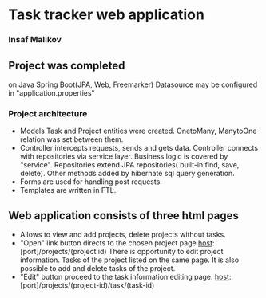 # Task tracker web application
### Insaf Malikov

## Project was completed 
on Java Spring Boot(JPA, Web, Freemarker)
Datasource may be configured in "application.properties"

### Project architecture
+ Models
Task and Project entities were created. OnetoMany, ManytoOne relation was set 
between them.
+ Controller intercepts requests, sends and gets data.
Controller connects with repositories via service layer. Business logic is covered by "service".
Repositories extend JPA repositories( built-in:find, save, delete). Other methods added by hibernate
sql query generation.
+ Forms are used for handling post requests.
+ Templates are written in FTL. 


## Web application consists of three html pages
+ [host]:[port]/projects 
Allows to view and add projects, delete projects without tasks.
+ "Open" link button directs to the chosen project page [host]:[port]/projects/(project.id)
There is opportunity to edit project information. 
Tasks of the project listed on the same page. It is also possible to add and delete tasks of the project.
+ "Edit" button proceed to the task information editing page: [host]:[port]/projects/(project-id)/task/(task-id)
